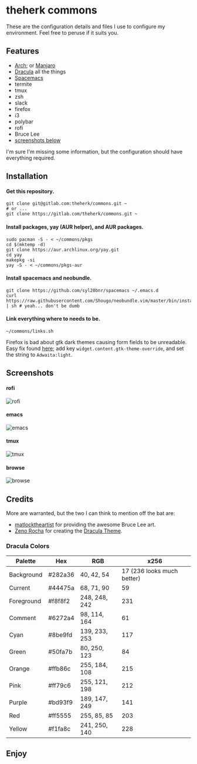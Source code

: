 theherk commons
===============

These are the configuration details and files I use to configure my environment. Feel free to peruse if it suits you.

Features
--------

- [Arch](https://www.archlinux.org/); or [Manjaro](https://manjaro.org/)
- [Dracula](https://draculatheme.com/) all the things
- [Spacemacs](http://spacemacs.org/)
- termite
- tmux
- zsh
- slack
- firefox
- i3
- polybar
- rofi
- Bruce Lee
- [screenshots below](#screenshots)

I'm sure I'm missing some information, but the configuration should have everything required.

Installation
------------

#### Get this repository. ####

    git clone git@gitlab.com:theherk/commons.git ~
    # or ...
    git clone https://gitlab.com/theherk/commons.git ~

#### Install packages, yay (AUR helper), and AUR packages. ####

    sudo pacman -S - < ~/commons/pkgs
    cd $(mktemp -d)
    git clone https://aur.archlinux.org/yay.git
    cd yay
    makepkg -si
    yay -S - < ~/commons/pkgs-aur

#### Install spacemacs and neobundle. ####

    git clone https://github.com/syl20bnr/spacemacs ~/.emacs.d
    curl https://raw.githubusercontent.com/Shougo/neobundle.vim/master/bin/install.sh | sh # yeah... don't be dumb

#### Link everything where to needs to be. ####

    ~/commons/links.sh

Firefox is bad about gtk dark themes causing form fields to be unreadable. Easy fix found [here](https://bugzilla.mozilla.org/show_bug.cgi?id=1283086#c23); add key `widget.content.gtk-theme-override`, and set the string to `Adwaita:light`.

Screenshots
-----------

#### rofi ####

![rofi](https://s3-us-west-2.amazonaws.com/theherk-pub/commons-screenshots/rofi.png "rofi")

#### emacs ####

![emacs](https://s3-us-west-2.amazonaws.com/theherk-pub/commons-screenshots/emacs.png "emacs")

#### tmux ####

![tmux](https://s3-us-west-2.amazonaws.com/theherk-pub/commons-screenshots/tmux.png "tmux")

#### browse ####

![browse](https://s3-us-west-2.amazonaws.com/theherk-pub/commons-screenshots/browse.png "browse")

Credits
-------

More are warranted, but the two I can think to mention off the bat are:

- [matlocktheartist](https://www.deviantart.com/matlocktheartist/art/Bruce-Lee-Puzzled-322967405) for providing the awesome Bruce Lee art.
- [Zeno Rocha](https://zenorocha.com/) for creating the [Dracula Theme](https://draculatheme.com/).

### Dracula Colors ###

| Palette    | Hex     | RGB           | x256                       |
|------------|---------|---------------|----------------------------|
| Background | #282a36 | 40, 42, 54    | 17 (236 looks much better) |
| Current    | #44475a | 68, 71, 90    | 59                         |
| Foreground | #f8f8f2 | 248, 248, 242 | 231                        |
| Comment    | #6272a4 | 98, 114, 164  | 61                         |
| Cyan       | #8be9fd | 139, 233, 253 | 117                        |
| Green      | #50fa7b | 80, 250, 123  | 84                         |
| Orange     | #ffb86c | 255, 184, 108 | 215                        |
| Pink       | #ff79c6 | 255, 121, 198 | 212                        |
| Purple     | #bd93f9 | 189, 147, 249 | 141                        |
| Red        | #ff5555 | 255, 85, 85   | 203                        |
| Yellow     | #f1fa8c | 241, 250, 140 | 228                        |

Enjoy
---
